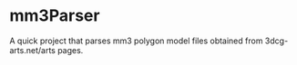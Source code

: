 mm3Parser
=========

A quick project that parses mm3 polygon model files obtained from 3dcg-arts.net/arts pages.
